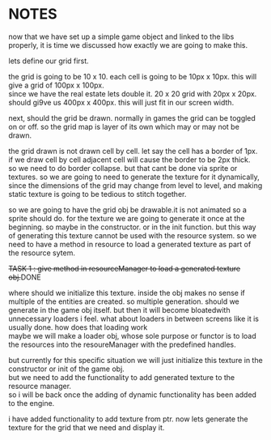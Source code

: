 # NOTES

now that we have set up a simple game object and linked to the libs properly, it is time we discussed how exactly we are going to make this.

lets define our grid first.

the grid is going to be 10 x 10. each cell is going to be 10px x 10px. this will give a grid of 100px x 100px.  
since we have the real estate lets double it. 20 x 20 grid with 20px x 20px. should gi9ve us 400px x 400px. this will just fit in our screen width.

next, should the grid be drawn. normally in games the grid can be toggled on or off. so the grid map is layer of its own which may or may not be drawn.

the grid drawn is not drawn cell by cell. let say the cell has a border of 1px. if we draw cell by cell adjacent cell will cause the border to be 2px thick.  
so we need to do border collapse. but that cant be done via sprite or textures. so we are going to need to generate the texture for it dynamically, since the dimensions of the grid may change from level to level, and making static texture is going to be tedious to stitch together.

so we are going to have the grid obj be drawable.it is not animated so a sprite should do. for the texture we are going to generate it once at the beginning. so maybe in the constructor. or in the init function. but this way of generating this texture cannot be used with the resource system. so we need to have a method in resource to load a generated texture as part of the resource sytem.

~~TASK 1 : give method in resourceManager to load a generated texture obj.~~DONE

where should we initialize this texture. inside the obj makes no sense if multiple of the entities are created. so multiple generation. should we generate in the game obj itself. but then it will become bloatedwith unnecessary loaders i feel. what about loaders in between screens like it is usually done. how does that loading work  
maybe we will make a loader obj, whose sole purpose or functor is to load the resources into the resoureManager with the predefined handles.

but currently for this specific situation we will just initialize this texture in the constructor or init of the game obj.  
but we need to add the functionality to add generated texture to the resource manager.  
so i will be back once the adding of dynamic functionality has been added to the engine.  

i have added functionality to add texture from ptr.
now lets generate the texture for the grid that we need and display it.

